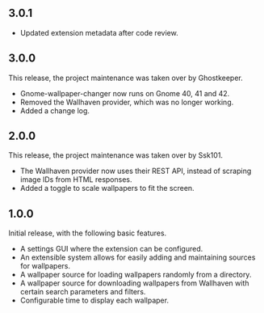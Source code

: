 3.0.1
----
* Updated extension metadata after code review.

3.0.0
----
This release, the project maintenance was taken over by Ghostkeeper.
* Gnome-wallpaper-changer now runs on Gnome 40, 41 and 42.
* Removed the Wallhaven provider, which was no longer working.
* Added a change log.

2.0.0
----
This release, the project maintenance was taken over by Ssk101.
* The Wallhaven provider now uses their REST API, instead of scraping image IDs from HTML responses.
* Added a toggle to scale wallpapers to fit the screen.

1.0.0
----
Initial release, with the following basic features.
* A settings GUI where the extension can be configured.
* An extensible system allows for easily adding and maintaining sources for wallpapers.
* A wallpaper source for loading wallpapers randomly from a directory.
* A wallpaper source for downloading wallpapers from Wallhaven with certain search parameters and filters.
* Configurable time to display each wallpaper.